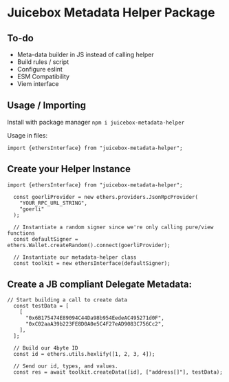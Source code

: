 # Juicebox Metadata Helper Package

## To-do

* Meta-data builder in JS instead of calling helper
* Build rules / script
* Configure eslint
* ESM Compatibility
* Viem interface

## Usage / Importing

Install with package manager
```npm i juicebox-metadata-helper```

Usage in files:
```
import {ethersInterface} from "juicebox-metadata-helper";
```

## Create your Helper Instance

```
import {ethersInterface} from "juicebox-metadata-helper";

  const goerliProvider = new ethers.providers.JsonRpcProvider(
    "YOUR_RPC_URL_STRING",
    "goerli"
  );

  // Instantiate a random signer since we're only calling pure/view functions
  const defaultSigner = ethers.Wallet.createRandom().connect(goerliProvider);

  // Instantiate our metadata-helper class
  const toolkit = new ethersInterface(defaultSigner);
```

## Create a JB compliant Delegate Metadata:

```
// Start building a call to create data
  const testData = [
    [
      "0x6B175474E89094C44Da98b954EedeAC495271d0F",
      "0xC02aaA39b223FE8D0A0e5C4F27eAD9083C756Cc2",
    ],
  ];

  // Build our 4byte ID
  const id = ethers.utils.hexlify([1, 2, 3, 4]);

  // Send our id, types, and values.
  const res = await toolkit.createData([id], ["address[]"], testData);
```
